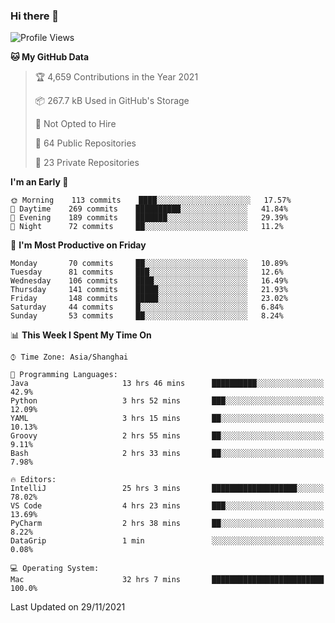 ### Hi there 👋

<!--
**qbosen/qbosen** is a ✨ _special_ ✨ repository because its `README.md` (this file) appears on your GitHub profile.

Here are some ideas to get you started:

- 🔭 I’m currently working on ...
- 🌱 I’m currently learning ...
- 👯 I’m looking to collaborate on ...
- 🤔 I’m looking for help with ...
- 💬 Ask me about ...
- 📫 How to reach me: ...
- 😄 Pronouns: ...
- ⚡ Fun fact: ...
-->

<!--START_SECTION:waka-->
![Profile Views](http://img.shields.io/badge/Profile%20Views-0-blue)

**🐱 My GitHub Data** 

> 🏆 4,659 Contributions in the Year 2021
 > 
> 📦 267.7 kB Used in GitHub's Storage 
 > 
> 🚫 Not Opted to Hire
 > 
> 📜 64 Public Repositories 
 > 
> 🔑 23 Private Repositories  
 > 
**I'm an Early 🐤** 

```text
🌞 Morning    113 commits    ████░░░░░░░░░░░░░░░░░░░░░   17.57% 
🌆 Daytime    269 commits    ██████████░░░░░░░░░░░░░░░   41.84% 
🌃 Evening    189 commits    ███████░░░░░░░░░░░░░░░░░░   29.39% 
🌙 Night      72 commits     ██░░░░░░░░░░░░░░░░░░░░░░░   11.2%

```
📅 **I'm Most Productive on Friday** 

```text
Monday       70 commits     ██░░░░░░░░░░░░░░░░░░░░░░░   10.89% 
Tuesday      81 commits     ███░░░░░░░░░░░░░░░░░░░░░░   12.6% 
Wednesday    106 commits    ████░░░░░░░░░░░░░░░░░░░░░   16.49% 
Thursday     141 commits    █████░░░░░░░░░░░░░░░░░░░░   21.93% 
Friday       148 commits    █████░░░░░░░░░░░░░░░░░░░░   23.02% 
Saturday     44 commits     █░░░░░░░░░░░░░░░░░░░░░░░░   6.84% 
Sunday       53 commits     ██░░░░░░░░░░░░░░░░░░░░░░░   8.24%

```


📊 **This Week I Spent My Time On** 

```text
⌚︎ Time Zone: Asia/Shanghai

💬 Programming Languages: 
Java                     13 hrs 46 mins      ██████████░░░░░░░░░░░░░░░   42.9% 
Python                   3 hrs 52 mins       ███░░░░░░░░░░░░░░░░░░░░░░   12.09% 
YAML                     3 hrs 15 mins       ██░░░░░░░░░░░░░░░░░░░░░░░   10.13% 
Groovy                   2 hrs 55 mins       ██░░░░░░░░░░░░░░░░░░░░░░░   9.11% 
Bash                     2 hrs 33 mins       ██░░░░░░░░░░░░░░░░░░░░░░░   7.98%

🔥 Editors: 
IntelliJ                 25 hrs 3 mins       ███████████████████░░░░░░   78.02% 
VS Code                  4 hrs 23 mins       ███░░░░░░░░░░░░░░░░░░░░░░   13.69% 
PyCharm                  2 hrs 38 mins       ██░░░░░░░░░░░░░░░░░░░░░░░   8.22% 
DataGrip                 1 min               ░░░░░░░░░░░░░░░░░░░░░░░░░   0.08%

💻 Operating System: 
Mac                      32 hrs 7 mins       █████████████████████████   100.0%

```

 Last Updated on 29/11/2021
<!--END_SECTION:waka-->

